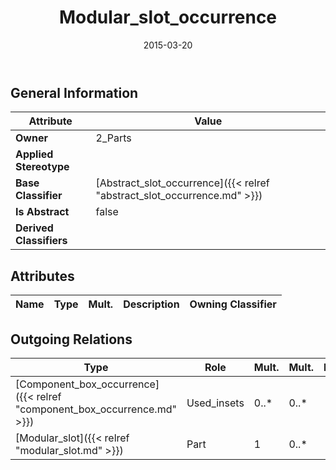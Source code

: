 ﻿---
title: Modular_slot_occurrence
toc: false
type: specs
date: "2015-03-20"
draft: false
specification: KBL
version: 2.4.sr1
documentType: "Recommendation"
elementType: Class
classes:
  - Modular_slot_occurrence
menu_name: kbl-2.4.sr1
---

## General Information

| Attribute               | Value |
|-------------------------|-------|
| **Owner**               | 2_Parts |
| **Applied Stereotype**  |   |
| **Base Classifier**     | [Abstract_slot_occurrence]({{< relref "abstract_slot_occurrence.md" >}})<br/>  |
| **Is Abstract**         | false |
| **Derived Classifiers** |   |

## Attributes
|  Name  |  Type  |  Mult.  |  Description  |  Owning Classifier  |
|--------|--------|---------|---------------|--------------|

## Outgoing Relations
|    Type  |   Role   |   Mult.   |   Mult.   |   Description   |
|----------|----------|-----------|-----------|-----------------|
| [Component_box_occurrence]({{< relref "component_box_occurrence.md" >}}) | Used_insets | 0..* | 0..* |  |
| [Modular_slot]({{< relref "modular_slot.md" >}}) | Part | 1 | 0..* |  |

